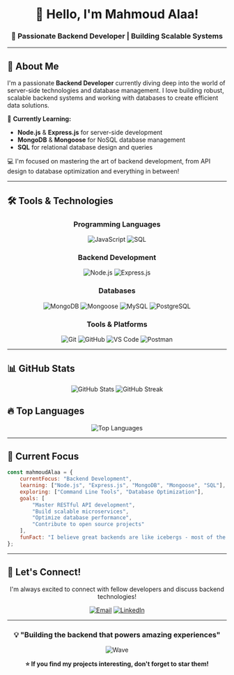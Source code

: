 <div align="center">

# 👋 Hello, I'm Mahmoud Alaa!

### 🚀 Passionate Backend Developer | Building Scalable Systems

---

</div>

## 🎯 About Me

I'm a passionate **Backend Developer** currently diving deep into the world of server-side technologies and database management. I love building robust, scalable backend systems and working with databases to create efficient data solutions.

🌱 **Currently Learning:**
- **Node.js** & **Express.js** for server-side development
- **MongoDB** & **Mongoose** for NoSQL database management
- **SQL** for relational database design and queries

💻 I'm focused on mastering the art of backend development, from API design to database optimization and everything in between!

---

## 🛠️ Tools & Technologies

<div align="center">

### Programming Languages
![JavaScript](https://img.shields.io/badge/JavaScript-F7DF1E?style=for-the-badge&logo=javascript&logoColor=black)
![SQL](https://img.shields.io/badge/SQL-4479A1?style=for-the-badge&logo=mysql&logoColor=white)

### Backend Development
![Node.js](https://img.shields.io/badge/Node.js-43853D?style=for-the-badge&logo=node.js&logoColor=white)
![Express.js](https://img.shields.io/badge/Express.js-404D59?style=for-the-badge&logo=express&logoColor=white)

### Databases
![MongoDB](https://img.shields.io/badge/MongoDB-4EA94B?style=for-the-badge&logo=mongodb&logoColor=white)
![Mongoose](https://img.shields.io/badge/Mongoose-880000?style=for-the-badge&logo=mongoose&logoColor=white)
![MySQL](https://img.shields.io/badge/MySQL-005C84?style=for-the-badge&logo=mysql&logoColor=white)
![PostgreSQL](https://img.shields.io/badge/PostgreSQL-316192?style=for-the-badge&logo=postgresql&logoColor=white)

### Tools & Platforms
![Git](https://img.shields.io/badge/Git-F05032?style=for-the-badge&logo=git&logoColor=white)
![GitHub](https://img.shields.io/badge/GitHub-100000?style=for-the-badge&logo=github&logoColor=white)
![VS Code](https://img.shields.io/badge/VS_Code-0078D4?style=for-the-badge&logo=visual%20studio%20code&logoColor=white)
![Postman](https://img.shields.io/badge/Postman-FF6C37?style=for-the-badge&logo=postman&logoColor=white)

</div>

---

## 📊 GitHub Stats

<div align="center">

<img src="https://github-readme-stats.vercel.app/api?username=mmmaalaa&theme=tokyonight&hide_border=true&include_all_commits=false&count_private=false" alt="GitHub Stats" />

<img src="https://github-readme-streak-stats.herokuapp.com/?user=mmmaalaa&theme=tokyonight&hide_border=true" alt="GitHub Streak" />

</div>

## 🔥 Top Languages

<div align="center">

<img src="https://github-readme-stats.vercel.app/api/top-langs/?username=mmmaalaa&theme=tokyonight&hide_border=true&include_all_commits=false&count_private=false&layout=compact" alt="Top Languages" />

</div>

---

## 🎯 Current Focus

```javascript
const mahmoudAlaa = {
    currentFocus: "Backend Development",
    learning: ["Node.js", "Express.js", "MongoDB", "Mongoose", "SQL"],
    exploring: ["Command Line Tools", "Database Optimization"],
    goals: [
        "Master RESTful API development",
        "Build scalable microservices",
        "Optimize database performance",
        "Contribute to open source projects"
    ],
    funFact: "I believe great backends are like icebergs - most of the magic happens beneath the surface! 🏔️"
};
```

---

## 🌟 Let's Connect!

<div align="center">

I'm always excited to connect with fellow developers and discuss backend technologies!

[![Email](https://img.shields.io/badge/Email-D14836?style=for-the-badge&logo=gmail&logoColor=white)](mailto:lam668956@gmail.com)
[![LinkedIn](https://img.shields.io/badge/LinkedIn-0077B5?style=for-the-badge&logo=linkedin&logoColor=white)](https://www.linkedin.com/in/mhmudalaa/)

</div>

---

<div align="center">

### 💡 "Building the backend that powers amazing experiences" 

![Wave](https://raw.githubusercontent.com/mayhemantt/mayhemantt/Update/svg/Bottom.svg)

**⭐ If you find my projects interesting, don't forget to star them!**

</div>
